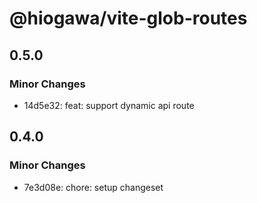 # @hiogawa/vite-glob-routes

## 0.5.0

### Minor Changes

- 14d5e32: feat: support dynamic api route

## 0.4.0

### Minor Changes

- 7e3d08e: chore: setup changeset
